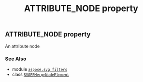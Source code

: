 ﻿---
title: ATTRIBUTE_NODE property
second_title: Aspose.SVG for Python via .NET API References
description: 
type: docs
weight: 420
url: /python-net/aspose.svg.filters/svgfemergenodeelement/attribute_node/
is_root: false
---

## ATTRIBUTE_NODE property


An attribute node

### See Also
* module [`aspose.svg.filters`](../../)
* class [`SVGFEMergeNodeElement`](/svg/python-net/aspose.svg.filters/svgfemergenodeelement)
